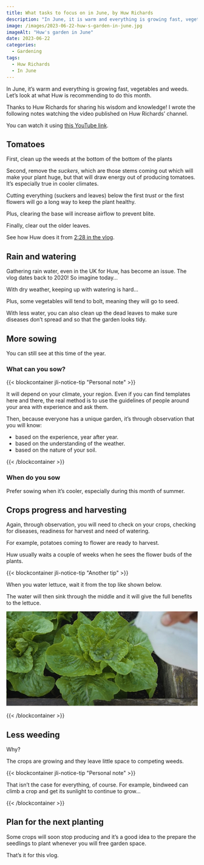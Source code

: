 ```yaml
---
title: What tasks to focus on in June, by Huw Richards
description: "In June, it is warm and everything is growing fast, vegetables and weeds. Let's look at what Huw is recommending to do this month."
image: /images/2023-06-22-huw-s-garden-in-june.jpg
imageAlt: "Huw's garden in June"
date: 2023-06-22
categories:
  - Gardening
tags:
  - Huw Richards
  - In June
---
```


In June, it’s warm and everything is growing fast, vegetables and weeds. Let’s look at what Huw is recommending to do this month.

Thanks to Huw Richards for sharing his wisdom and knowledge! I wrote the following notes watching the video published on Huw Richards’ channel.

<!-- more -->

You can watch it using [this YouTube link](https://www.youtube.com/watch?v=z18czx2fdzc).

## Tomatoes

First, clean up the weeds at the bottom of the bottom of the plants

Second, remove the _suckers_, which are those stems coming out which will make your plant huge, but that will draw energy out of producing tomatoes. It’s especially true in cooler climates.

Cutting everything (suckers and leaves) below the first _trust_ or the first flowers will go a long way to keep the plant healthy.

Plus, clearing the base will increase airflow to prevent blite.

Finally, clear out the older leaves.

See how Huw does it from [2:28 in the vlog](https://youtu.be/z18czx2fdzc?t=148).

## Rain and watering

Gathering rain water, even in the UK for Huw, has become an issue. The vlog dates back to 2020! So imagine today…

With dry weather, keeping up with watering is hard…

Plus, some vegetables will tend to bolt, meaning they will go to seed.

With less water, you can also clean up the dead leaves to make sure diseases don’t spread and so that the garden looks tidy.

## More sowing

You can still see at this time of the year.

### What can you sow?

{{< blockcontainer jli-notice-tip "Personal note" >}}

It will depend on your climate, your region. Even if you can find templates here and there, the real method is to use the guidelines of people around your area with experience and ask them.

Then, because everyone has a unique garden, it’s through observation that you will know:

- based on the experience, year after year.
- based on the understanding of the weather.
- based on the nature of your soil.

{{< /blockcontainer >}}

### When do you sow

Prefer sowing when it’s cooler, especially during this month of summer.

## Crops progress and harvesting

Again, through observation, you will need to check on your crops, checking for diseases, readiness for harvest and need of watering.

For example, potatoes coming to flower are ready to harvest.

Huw usually waits a couple of weeks when he sees the flower buds of the plants.

{{< blockcontainer jli-notice-tip "Another tip" >}}

When you water lettuce, wait it from the top like shown below.

The water will then sink through the middle and it will give the full benefits to the lettuce.

![Watering a lettuce from the top](images/watering-a-lettuce-from-the-top.jpg 'Credits: image from the vlog of Huw Richards')

{{< /blockcontainer >}}

## Less weeding

Why?

The crops are growing and they leave little space to competing weeds.

{{< blockcontainer jli-notice-tip "Personal note" >}}

That isn’t the case for everything, of course. For example, bindweed can climb a crop and get its sunlight to continue to grow…

{{< /blockcontainer >}}

## Plan for the next planting

Some crops will soon stop producing and it’s a good idea to the prepare the seedlings to plant whenever you will free garden space.

That’s it for this vlog.

